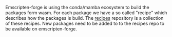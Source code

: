 
Emscripten-forge is using the conda/mamba ecosystem to build the packages form wasm.
For each package we have a so called "recipe" which describes how the packages is build.
The [recipes](https://github.com/emscripten-forge/recipes/) repository is a collection of 
these recipes. New packages need to be added to to the recipes repo to be available on emscripten-forge.


